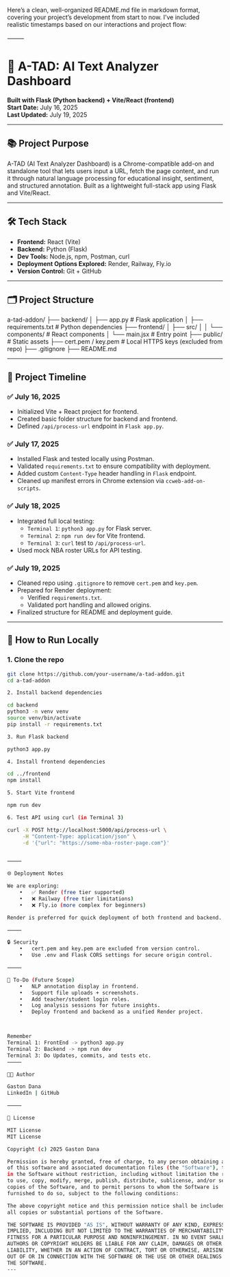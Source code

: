 Here’s a clean, well-organized README.md file in markdown format, covering your project’s development from start to now. I’ve included realistic timestamps based on our interactions and project flow:

⸻


# 🧠 A-TAD: AI Text Analyzer Dashboard  
**Built with Flask (Python backend) + Vite/React (frontend)**  
**Start Date:** July 16, 2025  
**Last Updated:** July 19, 2025  

---

## 📚 Project Purpose

A-TAD (AI Text Analyzer Dashboard) is a Chrome-compatible add-on and standalone tool that lets users input a URL, fetch the page content, and run it through natural language processing for educational insight, sentiment, and structured annotation. Built as a lightweight full-stack app using Flask and Vite/React.

---

## 🛠️ Tech Stack

- **Frontend:** React (Vite)
- **Backend:** Python (Flask)
- **Dev Tools:** Node.js, npm, Postman, curl
- **Deployment Options Explored:** Render, Railway, Fly.io
- **Version Control:** Git + GitHub

---

## 🗂️ Project Structure

a-tad-addon/
├── backend/
│   ├── app.py                  # Flask application
│   ├── requirements.txt        # Python dependencies
├── frontend/
│   ├── src/
│   │   └── components/         # React components
│   └── main.jsx                # Entry point
├── public/                     # Static assets
├── cert.pem / key.pem         # Local HTTPS keys (excluded from repo)
├── .gitignore
├── README.md

---

## 🚀 Project Timeline

### ✅ **July 16, 2025**
- Initialized Vite + React project for frontend.
- Created basic folder structure for backend and frontend.
- Defined `/api/process-url` endpoint in `Flask app.py`.

### ✅ **July 17, 2025**
- Installed Flask and tested locally using Postman.
- Validated `requirements.txt` to ensure compatibility with deployment.
- Added custom `Content-Type` header handling in `Flask` endpoint.
- Cleaned up manifest errors in Chrome extension via `ccweb-add-on-scripts`.

### ✅ **July 18, 2025**
- Integrated full local testing:
  - `Terminal 1`: `python3 app.py` for Flask server.
  - `Terminal 2`: `npm run dev` for Vite frontend.
  - `Terminal 3`: `curl` test to `/api/process-url`.
- Used mock NBA roster URLs for API testing.

### ✅ **July 19, 2025**
- Cleaned repo using `.gitignore` to remove `cert.pem` and `key.pem`.
- Prepared for Render deployment:
  - Verified `requirements.txt`.
  - Validated port handling and allowed origins.
- Finalized structure for README and deployment guide.

---

## 🧪 How to Run Locally

### 1. Clone the repo
```bash
git clone https://github.com/your-username/a-tad-addon.git
cd a-tad-addon

2. Install backend dependencies

cd backend
python3 -m venv venv
source venv/bin/activate
pip install -r requirements.txt

3. Run Flask backend

python3 app.py

4. Install frontend dependencies

cd ../frontend
npm install

5. Start Vite frontend

npm run dev

6. Test API using curl (in Terminal 3)

curl -X POST http://localhost:5000/api/process-url \
     -H "Content-Type: application/json" \
     -d '{"url": "https://some-nba-roster-page.com"}'


⸻

🌐 Deployment Notes

We are exploring:
	•	✅ Render (free tier supported)
	•	❌ Railway (free tier limitations)
	•	❌ Fly.io (more complex for beginners)

Render is preferred for quick deployment of both frontend and backend.

⸻

🔒 Security
	•	cert.pem and key.pem are excluded from version control.
	•	Use .env and Flask CORS settings for secure origin control.

⸻

📌 To-Do (Future Scope)
	•	NLP annotation display in frontend.
	•	Support file uploads + screenshots.
	•	Add teacher/student login roles.
	•	Log analysis sessions for future insights.
	•	Deploy frontend and backend as a unified Render project.



Remember 
Terminal 1: FrontEnd -> python3 app.py
Terminal 2: Backend -> npm run dev
Terminal 3: Do Updates, commits, and tests etc. 
⸻

👨‍💻 Author

Gaston Dana
LinkedIn | GitHub

⸻

🪪 License

MIT License
MIT License

Copyright (c) 2025 Gaston Dana

Permission is hereby granted, free of charge, to any person obtaining a copy
of this software and associated documentation files (the "Software"), to deal
in the Software without restriction, including without limitation the rights
to use, copy, modify, merge, publish, distribute, sublicense, and/or sell
copies of the Software, and to permit persons to whom the Software is
furnished to do so, subject to the following conditions:

The above copyright notice and this permission notice shall be included in
all copies or substantial portions of the Software.

THE SOFTWARE IS PROVIDED "AS IS", WITHOUT WARRANTY OF ANY KIND, EXPRESS OR
IMPLIED, INCLUDING BUT NOT LIMITED TO THE WARRANTIES OF MERCHANTABILITY,
FITNESS FOR A PARTICULAR PURPOSE AND NONINFRINGEMENT. IN NO EVENT SHALL THE
AUTHORS OR COPYRIGHT HOLDERS BE LIABLE FOR ANY CLAIM, DAMAGES OR OTHER
LIABILITY, WHETHER IN AN ACTION OF CONTRACT, TORT OR OTHERWISE, ARISING FROM,
OUT OF OR IN CONNECTION WITH THE SOFTWARE OR THE USE OR OTHER DEALINGS IN
THE SOFTWARE.
---

